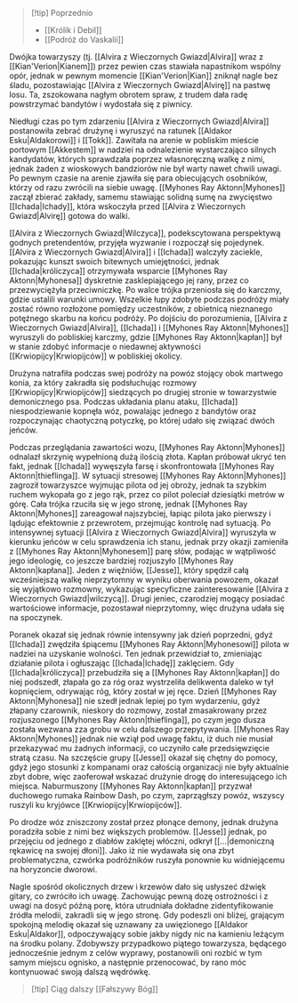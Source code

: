 >[!tip] Poprzednio
>- [[Królik i Debil]]
>- [[Podróż do Vaskalii]]

Dwójka towarzyszy (tj. [[Alvira z Wieczornych Gwiazd|Alvira]] wraz z [[Kian'Verion|Kianem]]) przez pewien czas stawiała napastnikom wspólny opór, jednak w pewnym momencie [[Kian'Verion|Kian]] zniknął nagle bez śladu, pozostawiając [[Alvira z Wieczornych Gwiazd|Alvirę]] na pastwę losu. Ta, zszokowana nagłym obrotem spraw, z trudem dała radę powstrzymać bandytów i wydostała się z piwnicy. 

Niedługi czas po tym zdarzeniu [[Alvira z Wieczornych Gwiazd|Alvira]] postanowiła zebrać drużynę i wyruszyć na ratunek [[Aldakor Esku|Aldakorowi]] i [[Tokk]]. Zawitała na arenie w pobliskim mieście portowym [[Akkestem]] w nadziei na odnalezienie wystarczająco silnych kandydatów, których sprawdzała poprzez własnoręczną walkę z nimi, jednak żaden z wioskowych bandziorów nie był warty nawet chwili uwagi. Po pewnym czasie na arenie zjawiła się para obiecujących osobników, którzy od razu zwrócili na siebie uwagę. [[Myhones Ray Aktonn|Myhones]] zaczął zbierać zakłady, samemu stawiając solidną sumę na zwycięstwo [[Ichada|Ichady]], która wskoczyła przed [[Alvira z Wieczornych Gwiazd|Alvirę]] gotowa do walki. 

[[Alvira z Wieczornych Gwiazd|Wilczyca]], podekscytowana perspektywą godnych pretendentów, przyjęła wyzwanie i rozpoczął się pojedynek. [[Alvira z Wieczornych Gwiazd|Alvira]] i [[Ichada]] walczyły zaciekle, pokazując kunszt swoich bitewnych umiejętności, jednak [[Ichada|króliczyca]] otrzymywała wsparcie [[Myhones Ray Aktonn|Myhonesa]] dyskretnie zasklepiającego jej rany, przez co przezwyciężyła przeciwniczkę. Po walce trójka przeniosła się do karczmy, gdzie ustalili warunki umowy. Wszelkie łupy zdobyte podczas podróży miały zostać równo rozłożone pomiędzy uczestników, z obietnicą nieznanego potężnego skarbu na końcu podróży. Po dojściu do porozumienia, [[Alvira z Wieczornych Gwiazd|Alvira]], [[Ichada]] i [[Myhones Ray Aktonn|Myhones]] wyruszyli do pobliskiej karczmy, gdzie [[Myhones Ray Aktonn|kapłan]] był w stanie zdobyć informacje o niedawnej aktywności [[Krwiopijcy|Krwiopijców]] w pobliskiej okolicy. 

Drużyna natrafiła podczas swej podróży na powóz stojący obok martwego konia, za który zakradła się podsłuchując rozmowy [[Krwiopijcy|Krwiopijców]] siedzących po drugiej stronie w towarzystwie demonicznego psa. Podczas układania planu ataku, [[Ichada]] niespodziewanie kopnęła wóz, powalając jednego z bandytów oraz rozpoczynając chaotyczną potyczkę, po której udało się związać dwóch jeńców.  

Podczas przeglądania zawartości wozu, [[Myhones Ray Aktonn|Myhones]] odnalazł skrzynię wypełnioną dużą ilością złota. Kapłan próbował ukryć ten fakt, jednak [[Ichada]] wywęszyła farsę i skonfrontowała [[Myhones Ray Aktonn|thieflinga]]. W sytuacji stresowej [[Myhones Ray Aktonn|Myhones]] zagroził towarzyszce wyjmując pilota od jej obroży, jednak ta szybkim ruchem wykopała go z jego rąk, przez co pilot poleciał dziesiątki metrów w górę. Cała trójka rzuciła się w jego stronę, jednak [[Myhones Ray Aktonn|Myhones]] zareagował najszybciej, łapiąc pilota jako pierwszy i lądując efektownie z przewrotem, przejmując kontrolę nad sytuacją. Po intensywnej sytuacji [[Alvira z Wieczornych Gwiazd|Alvira]] wyruszyła w kierunku jeńców w celu sprawdzenia ich stanu, jednak przy okazji zamieniła z [[Myhones Ray Aktonn|Myhonesem]] parę słów, podając w wątpliwość jego ideologię, co jeszcze bardziej rozjuszyło [[Myhones Ray Aktonn|kapłana]]. Jeden z więźniów, [[Jesse]], który spędził całą wcześniejszą walkę nieprzytomny w wyniku oberwania powozem, okazał się wyjątkowo rozmowny, wykazując specyficzne zainteresowanie [[Alvira z Wieczornych Gwiazd|wilczycą]]. Drugi jeniec, czarodziej mogący posiadać wartościowe informacje, pozostawał nieprzytomny, więc drużyna udała się na spoczynek. 

Poranek okazał się jednak równie intensywny jak dzień poprzedni, gdyż [[Ichada]] zwędziła śpiącemu [[Myhones Ray Aktonn|Myhonesowi]] pilota w nadziei na uzyskanie wolności. Ten jednak przewidział to, zmieniając działanie pilota i ogłuszając [[Ichada|Ichadę]] zaklęciem. Gdy [[Ichada|króliczyca]] przebudziła się a [[Myhones Ray Aktonn|kapłan]] do niej podszedł, złapała go za róg oraz wystrzeliła delikwenta daleko w tył kopnięciem, odrywając róg, który został w jej ręce. Dzień [[Myhones Ray Aktonn|Myhonesa]] nie szedł jednak lepiej po tym wydarzeniu, gdyż złapany czarownik, nieskory do rozmowy, został zmasakrowany przez rozjuszonego [[Myhones Ray Aktonn|thieflinga]], po czym jego dusza została wezwana zza grobu w celu dalszego przepytywania. [[Myhones Ray Aktonn|Myhones]] jednak nie wziął pod uwagę faktu, iż duch nie musiał przekazywać mu żadnych informacji, co uczyniło całe przedsięwzięcie stratą czasu. Na szczęście grupy [[Jesse]] okazał się chętny do pomocy, gdyż jego stosunki z kompanami oraz całością organizacji nie były aktualnie zbyt dobre, więc zaoferował wskazać drużynie drogę do interesującego ich miejsca. Naburmuszony [[Myhones Ray Aktonn|kapłan]] przyzwał duchowego rumaka Rainbow Dash, po czym, zaprzągłszy powóz, wszyscy ruszyli ku kryjówce [[Krwiopijcy|Krwiopijców]]. 

Po drodze wóz zniszczony został przez płonące demony, jednak drużyna poradziła sobie z nimi bez większych problemów. [[Jesse]] jednak, po przejęciu od jednego z diabłów zaklętej włóczni, odkrył [[...|demoniczną rękawicę na swojej dłoni]]. Jako iż nie wydawała się ona zbyt problematyczna, czwórka podróżników ruszyła ponownie ku widniejącemu na horyzoncie dworowi. 

Nagle spośród okolicznych drzew i krzewów dało się usłyszeć dźwięk gitary, co zwróciło ich uwagę. Zachowując pewną dozę ostrożności i z uwagi na dosyć późną porę, która utrudniała dokładne zidentyfikowanie źródła melodii, zakradli się w jego stronę. Gdy podeszli oni bliżej, grającym spokojną melodię okazał się uznawany za uwięzionego [[Aldakor Esku|Aldakor]], odpoczywający sobie jakby nigdy nic na kamieniu leżącym na środku polany. Zdobywszy przypadkowo piątego towarzysza, będącego jednocześnie jednym z celów wyprawy, postanowili oni rozbić w tym samym miejscu ognisko, a następnie przenocować, by rano móc kontynuować swoją dalszą wędrówkę.

>[!tip] Ciąg dalszy
>[[Fałszywy Bóg]]